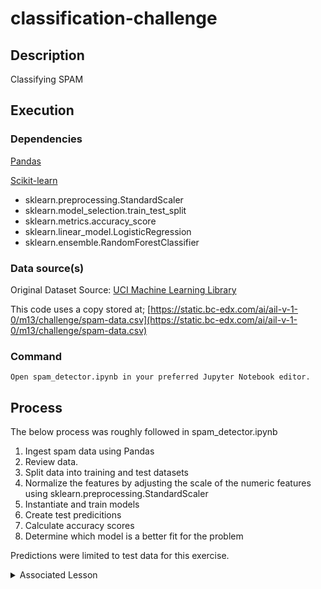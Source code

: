 # classification-challenge

## Description

Classifying SPAM

## Execution

### Dependencies

[Pandas](https://pandas.pydata.org/)

[Scikit-learn](https://scikit-learn.org/)

* sklearn.preprocessing.StandardScaler
* sklearn.model_selection.train_test_split
* sklearn.metrics.accuracy_score
* sklearn.linear_model.LogisticRegression
* sklearn.ensemble.RandomForestClassifier

### Data source(s)

Original Dataset Source: [UCI Machine Learning Library](https://archive.ics.uci.edu/dataset/94/spambase)

This code uses a copy stored at;  [https://static.bc-edx.com/ai/ail-v-1-0/m13/challenge/spam-data.csv](https://static.bc-edx.com/ai/ail-v-1-0/m13/challenge/spam-data.csv)

### Command

    Open spam_detector.ipynb in your preferred Jupyter Notebook editor.

## Process

The below process was roughly followed in spam_detector.ipynb

1. Ingest spam data using Pandas
1. Review data.
1. Split data into training and test datasets 
1. Normalize the features by adjusting the scale of the numeric features using sklearn.preprocessing.StandardScaler
1. Instantiate and train models
1. Create test predicitions
1. Calculate accuracy scores
1. Determine which model is a better fit for the problem

Predictions were limited to test data for this exercise.

<details>
    <summary> Associated Lesson</summary>

## Lesson 12 and 13 - Supervised Learning

Concepts covered:

* Splitting data set into training and test data sets using sklearn.model_selection.train_test_split
* Using *Standard Scaling* to normalize data.
* Using *Accuracy Scores* to determing if a model is likely to yield an accurate prediction for the specified dataset
* Using the *Random Forests Classifier* and  *LogisticRegression* models